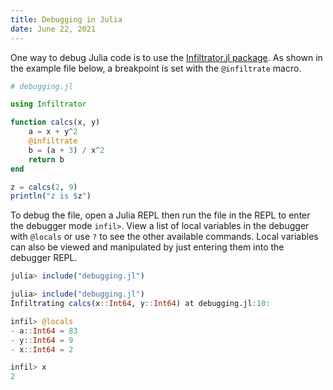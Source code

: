 ```yaml
---
title: Debugging in Julia
date: June 22, 2021
---
```


One way to debug Julia code is to use the [Infiltrator.jl package](https://github.com/JuliaDebug/Infiltrator.jl).  As shown in the example file below, a breakpoint is set with the `@infiltrate` macro.

```julia
# debugging.jl

using Infiltrator

function calcs(x, y)
    a = x + y^2
    @infiltrate
    b = (a + 3) / x^2
    return b
end

z = calcs(2, 9)
println("z is $z")
```

To debug the file, open a Julia REPL then run the file in the REPL to enter the debugger mode `infil>`. View a list of local variables in the debugger with `@locals` or use `?` to see the other available commands. Local variables can also be viewed and manipulated by just entering them into the debugger REPL.

```julia
julia> include("debugging.jl")

julia> include("debugging.jl")
Infiltrating calcs(x::Int64, y::Int64) at debugging.jl:10:

infil> @locals
- a::Int64 = 83
- y::Int64 = 9
- x::Int64 = 2

infil> x
2
```
